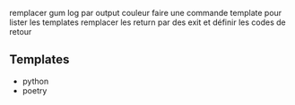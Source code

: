 remplacer gum log par output couleur 
faire une commande template pour lister les templates
remplacer les return par des exit et définir les codes de retour

## Templates 
- python
- poetry 
